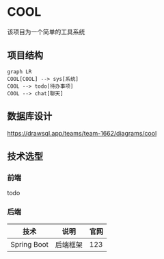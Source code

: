 # COOL
该项目为一个简单的工具系统

## 项目结构
```mermaid
graph LR
COOL[COOL] --> sys[系统]
COOL --> todo[待办事项]
COOL --> chat[聊天]
```

## 数据库设计
https://drawsql.app/teams/team-1662/diagrams/cool


## 技术选型
### 前端
todo
### 后端
| 技术          | 说明   | 官网  |
|-------------|------|-----|
| Spring Boot | 后端框架 | 123 |
